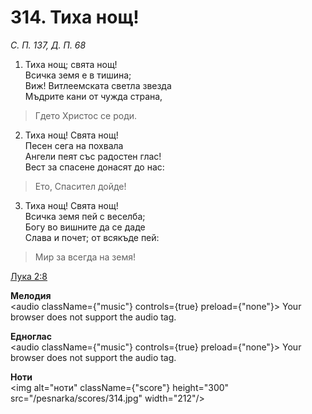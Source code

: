 # 314. Тиха нощ!

_С. П. 137, Д. П. 68_

1. Тиха нощ; свята нощ!  
Всичка земя е в тишина;  
Виж! Витлеемската светла звезда  
Мъдрите кани от чужда страна,  

> Гдето Христос се роди.  

2. Тиха нощ! Свята нощ!  
Песен сега на похвала  
Ангели пеят със радостен глас!  
Вест за спасене донасят до нас:  

> Ето, Спасител дойде!

3. Тиха нощ! Свята нощ!  
Всичка земя пей с веселба;  
Богу во вишните да се даде  
Слава и почет; от всякъде пей:  

> Мир за всегда на земя!

[Лука 2:8](http://biblia.bg/index.php?k=42&g=2&s=8)

**Мелодия**  
<audio className={"music"} controls={true} preload={"none"}>
    <source src="/pesnarka/mp3/314.mp3" type="audio/mpeg"/>
    Your browser does not support the audio tag.
</audio>

**Едноглас**  
<audio className={"music"} controls={true} preload={"none"}>
    <source src="/pesnarka/transp/314.mp3" type="audio/mpeg"/>
    Your browser does not support the audio tag.
</audio>

**Ноти**  
<img alt="ноти" className={"score"} height="300" src="/pesnarka/scores/314.jpg" width="212"/>
